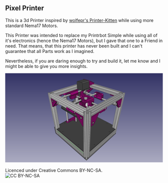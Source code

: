 ## Pixel Printer
This is a 3d Printer inspired by [wolfepr's Printer-Kitten](https://github.com/woolfepr/Printer-Kitten) while using more standard Nema17 Motors.

This Printer was intended to replace my Printrbot Simple while using all of it's electronics (hence the Nema17 Motors), but I gave that one to a Friend in need. 
That means, that this printer has never been built and I can't guarantee that all Parts work as I imagined. 

Nevertheless, if you are daring enough to try and build it, let me 
know and I might be able to give you more insights. 

![Pixel-Printer](pixel-printer.png)

Licenced under Creative Commons BY-NC-SA. 
<br><img alt="CC BY-NC-SA" width=150px src=https://mirrors.creativecommons.org/presskit/buttons/88x31/png/by-nc-sa.png >
